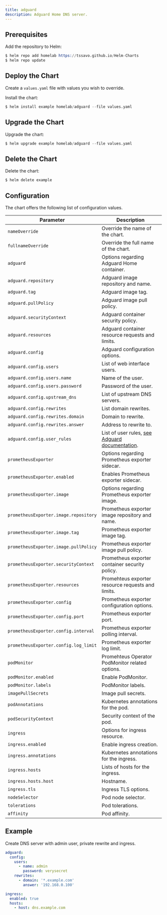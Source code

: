 ```yaml
---
title: adguard
description: Adguard Home DNS server.
---
```


## Prerequisites

Add the repository to Helm:

```s
$ helm repo add homelab https://tssavo.github.io/Helm-Charts
$ helm repo update
```

## Deploy the Chart

Create a `values.yaml` file with values you wish to override.

Install the chart:

```s
$ helm install example homelab/adguard --file values.yaml
```

## Upgrade the Chart

Upgrade the chart:

```s
$ helm upgrade example homelab/adguard --file values.yaml
```

## Delete the Chart

Delete the chart:

```s
$ helm delete example
```

## Configuration

The chart offers the following list of configuration values.

| Parameter | Description
| - | - |
| `nameOverride` | Override the name of the chart. |
| `fullnameOverride` | Override the full name of the chart. |
| `adguard` | Options regarding Adguard Home container. |
| `adguard.repository` | Adguard image repository and name. |
| `adguard.tag` | Adguard image tag. |
| `adguard.pullPolicy` | Adguard image pull policy. |
| `adguard.securityContext` | Adguard container security policy. |
| `adguard.resources` | Adguard container resource requests and limits. |
| `adguard.config` | Adguard configuration options. |
| `adguard.config.users` | List of web interface users. |
| `adguard.config.users.name` | Name of the user. |
| `adguard.config.users.password` | Password of the user. |
| `adguard.config.upstream_dns` | List of upstream DNS servers. |
| `adguard.config.rewrites` | List domain rewrites. |
| `adguard.config.rewrites.domain` | Domain to rewrite. |
| `adguard.config.rewrites.answer` | Address to rewrite to. |
| `adguard.config.user_rules` | List of user rules, [see Adguard documentation](https://github.com/AdguardTeam/AdGuardHome/wiki/Hosts-Blocklists). |
| `prometheusExporter` | Options regarding Prometheus exporter sidecar. |
| `prometheusExporter.enabled` | Enables Prometheus exporter sidecar. |
| `prometheusExporter.image` | Options regarding Prometheus exporter image. |
| `prometheusExporter.image.repository` | Prometheus exporter image repository and name. |
| `prometheusExporter.image.tag` | Prometheus exporter image tag. |
| `prometheusExporter.image.pullPolicy` | Prometheus exporter image pull policy. |
| `prometheusExporter.securityContext` | Prometheus exporter container security policy. |
| `prometheusExporter.resources` | Promehteus exporter resource requests and limits. |
| `prometheusExporter.config` | Prometheus exporter configuration options. |
| `prometheusExporter.config.port` | Prometheus exporter port. |
| `prometheusExporter.config.interval` | Prometheus exporter polling interval. |
| `prometheusExporter.config.log_limit` | Prometheus exporter log limit. |
| `podMonitor` | Promehteus Operator PodMonitor related options. |
| `podMonitor.enabled` | Enable PodMonitor. |
| `podMonitor.labels` | PodMonitor labels. |
| `imagePullSecrets` | Image pull secrets. |
| `podAnnotations` | Kubernetes annotations for the pod. |
| `podSecurityContext` | Security context of the pod. |
| `ingress` | Options for ingress resource. |
| `ingress.enabled` | Enable ingress creation. |
| `ingress.annotations` | Kubernetes annotations for the ingress. |
| `ingress.hosts` | Lists of hosts for the ingress. |
| `ingress.hosts.host` | Hostname. |
| `ingress.tls` | Ingress TLS options. |
| `nodeSelector` | Pod node selector. |
| `tolerations` | Pod tolerations. | 
| `affinity` | Pod affinity. | 

## Example

Create DNS server with admin user, private rewrite and ingress.

```yaml
adguard:
  config:
    users:
      - name: admin
        password: verysecret
    rewrites:
      - domain: '*.example.com'
        answer: '192.168.0.100'

ingress:
  enabled: true
  hosts:
    - host: dns.example.com
```
